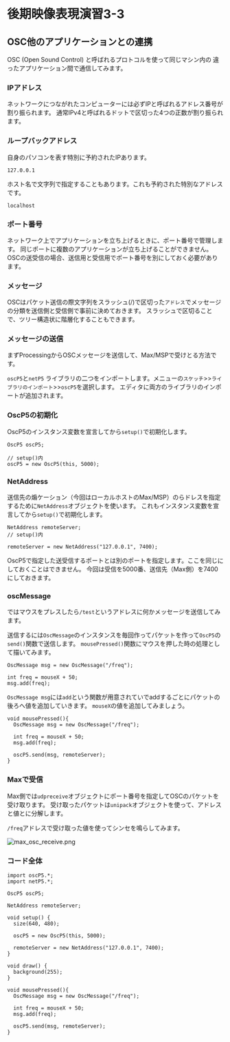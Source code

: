 # 後期映像表現演習3-3

## OSC他のアプリケーションとの連携

OSC (Open Sound Control) と呼ばれるプロトコルを使って同じマシン内の
違ったアプリケーション間で通信してみます。


### IPアドレス

ネットワークにつながれたコンピューターには必ずIPと呼ばれるアドレス番号が割り振られます。
通常IPv4と呼ばれるドットで区切った4つの正数が割り振られます。

### ループバックアドレス

自身のパソコンを表す特別に予約されたIPあります。

```127.0.0.1```

ホスト名で文字列で指定することもあります。これも予約された特別なアドレスです。

```localhost```

### ポート番号

ネットワーク上でアプリケーションを立ち上げるときに、ポート番号で管理します。
同じポートに複数のアプリケーションが立ち上げることができません。OSCの送受信の場合、送信用と受信用でポート番号を別にしておく必要があります。


### メッセージ

OSCはパケット送信の際文字列をスラッシュ(/)で区切った```アドレス```でメッセージの分類を送信側と受信側で事前に決めておきます。
スラッシュで区切ることで、ツリー構造状に階層化することもできます。


### メッセージの送信

まずProcessingからOSCメッセージを送信して、Max/MSPで受けとる方法です。

```oscP5```と```netP5``` ライブラリの二つをインポートします。メニューの```スケッチ```>>```ライブラリのインポート```>>```oscP5```を選択します。
エディタに両方のライブラリのインポートが追加されます。

### OscP5の初期化

OscP5のインスタンス変数を宣言してから```setup()```で初期化します。

```
OscP5 oscP5;

// setup()内
oscP5 = new OscP5(this, 5000);
```

### NetAddress

送信先の煽ケーション（今回はローカルホストのMax/MSP）のらドレスを指定するために```NetAddress```オブジェクトを使います。
これもインスタンス変数を宣言してから```setup()```で初期化します。


```
NetAddress remoteServer;
// setup()内

remoteServer = new NetAddress("127.0.0.1", 7400);
```

OscP5で指定した送受信するポートとは別のポートを指定します。ここを同じにしておくことはできません。
今回は受信を5000番、送信先（Max側）を7400にしておきます。

### oscMessage

ではマウスをプレスしたら```/test```というアドレスに何かメッセージを送信してみます。

送信するには```OscMessage```のインスタンスを毎回作ってパケットを作って```OscP5```の```send()```関数で送信します。
```mousePressed()```関数にマウスを押した時の処理として描いてみます。

```
OscMessage msg = new OscMessage("/freq");
  
int freq = mouseX + 50; 
msg.add(freq);
```

```OscMessage msg```には```add```という関数が用意されていでaddするごとにパケットの後ろへ値を追加していきます。
```mouseX```の値を追加してみましょう。


```
void mousePressed(){
  OscMessage msg = new OscMessage("/freq");
  
  int freq = mouseX + 50; 
  msg.add(freq);
  
  oscP5.send(msg, remoteServer);
}
```

### Maxで受信

Max側では```udpreceive```オブジェクトにポート番号を指定してOSCのパケットを受け取ります。
受け取ったパケットは```unipack```オブジェクトを使って、アドレスと値とに分解します。

```/freq```アドレスで受け取った値を使ってシンセを鳴らしてみます。


![max_osc_receive.png](図版/max_osc_receive.png)


### コード全体

```
import oscP5.*;
import netP5.*;

OscP5 oscP5;

NetAddress remoteServer;

void setup() {
  size(640, 480);

  oscP5 = new OscP5(this, 5000);

  remoteServer = new NetAddress("127.0.0.1", 7400);
}

void draw() {
  background(255); 
}

void mousePressed(){
  OscMessage msg = new OscMessage("/freq");
  
  int freq = mouseX + 50; 
  msg.add(freq);
  
  oscP5.send(msg, remoteServer);
}
```





